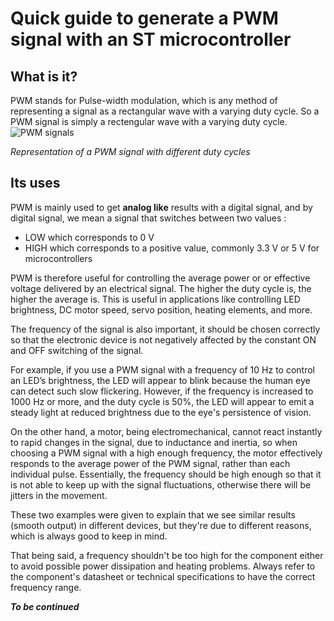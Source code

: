# Quick guide to generate a PWM signal with an ST microcontroller

## What is it? 
PWM stands for Pulse-width modulation, which is any method of representing a signal as a rectangular wave with a varying duty cycle. So a PWM signal is simply a rectengular wave with a varying duty cycle.
![PWM signals](https://github.com/user-attachments/assets/e6c0b612-0971-4af8-805d-ff192dba14d5)

*Representation of a PWM signal with different duty cycles*

## Its uses
PWM is mainly used to get **analog like** results with a digital signal, and by digital signal, we mean a signal that switches between two values : 
- LOW which corresponds to 0 V
- HIGH which corresponds to a positive value, commonly 3.3 V or 5 V for microcontrollers

PWM is therefore useful for controlling the average power or or effective voltage delivered by an electrical signal. The higher the duty cycle is, the higher the average is. This is useful in applications like controlling LED brightness, DC motor speed, servo position, heating elements, and more.

The frequency of the signal is also important, it should be chosen correctly so that the electronic device is not negatively affected by the constant ON and OFF switching of the signal.

For example, if you use a PWM signal with a frequency of 10 Hz to control an LED’s brightness, the LED will appear to blink because the human eye can detect such slow flickering. However, if the frequency is increased to 1000 Hz or more, and the duty cycle is 50%, the LED will appear to emit a steady light at reduced brightness due to the eye's persistence of vision.

On the other hand, a motor, being electromechanical, cannot react instantly to rapid changes in the signal, due to inductance and inertia, so when choosing a PWM signal with a high enough frequency, the motor effectively responds to the average power of the PWM signal, rather than each individual pulse. 
Essentially, the frequency should be high enough so that it is not able to keep up with the signal fluctuations, otherwise there will be jitters in the movement. 

These two examples were given to explain that we see similar results (smooth output) in different devices, but they're due to different reasons, which is always good to keep in mind.

That being said, a frequency shouldn't be too high for the component either to avoid possible power dissipation and heating problems.
Always refer to the component's datasheet or technical specifications to have the correct frequency range.


***To be continued***

